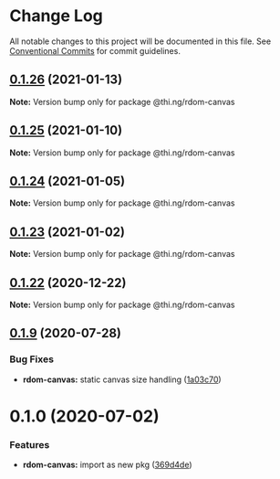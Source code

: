 # Change Log

All notable changes to this project will be documented in this file.
See [Conventional Commits](https://conventionalcommits.org) for commit guidelines.

## [0.1.26](https://github.com/thi-ng/umbrella/compare/@thi.ng/rdom-canvas@0.1.25...@thi.ng/rdom-canvas@0.1.26) (2021-01-13)

**Note:** Version bump only for package @thi.ng/rdom-canvas





## [0.1.25](https://github.com/thi-ng/umbrella/compare/@thi.ng/rdom-canvas@0.1.24...@thi.ng/rdom-canvas@0.1.25) (2021-01-10)

**Note:** Version bump only for package @thi.ng/rdom-canvas





## [0.1.24](https://github.com/thi-ng/umbrella/compare/@thi.ng/rdom-canvas@0.1.23...@thi.ng/rdom-canvas@0.1.24) (2021-01-05)

**Note:** Version bump only for package @thi.ng/rdom-canvas





## [0.1.23](https://github.com/thi-ng/umbrella/compare/@thi.ng/rdom-canvas@0.1.22...@thi.ng/rdom-canvas@0.1.23) (2021-01-02)

**Note:** Version bump only for package @thi.ng/rdom-canvas





## [0.1.22](https://github.com/thi-ng/umbrella/compare/@thi.ng/rdom-canvas@0.1.21...@thi.ng/rdom-canvas@0.1.22) (2020-12-22)

**Note:** Version bump only for package @thi.ng/rdom-canvas





## [0.1.9](https://github.com/thi-ng/umbrella/compare/@thi.ng/rdom-canvas@0.1.8...@thi.ng/rdom-canvas@0.1.9) (2020-07-28)


### Bug Fixes

* **rdom-canvas:** static canvas size handling ([1a03c70](https://github.com/thi-ng/umbrella/commit/1a03c70e3e9fe6c8b096f78084dc590102d96893))





# 0.1.0 (2020-07-02)


### Features

* **rdom-canvas:** import as new pkg ([369d4de](https://github.com/thi-ng/umbrella/commit/369d4de29c0b0c1ff3092126902f1835ac61870e))
